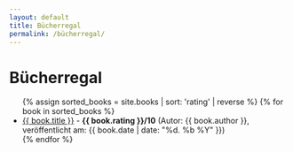 ```yaml
---
layout: default
title: Bücherregal
permalink: /bücherregal/
---
```


# Bücherregal

<ul>
  {% assign sorted_books = site.books | sort: 'rating' | reverse %}
  {% for book in sorted_books %}
    <li>
      <a href="{{ book.url }}">{{ book.title }}</a> - 
      <strong>{{ book.rating }}/10</strong>
      (Autor: {{ book.author }}, veröffentlicht am: {{ book.date | date: "%d. %b %Y" }})
    </li>
  {% endfor %}
</ul>